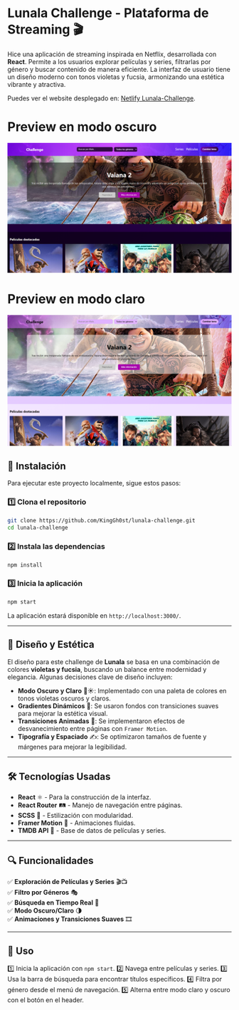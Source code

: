 # Lunala Challenge - Plataforma de Streaming 🎬

Hice una aplicación de streaming inspirada en Netflix, desarrollada con **React**. Permite a los usuarios explorar películas y series, filtrarlas por género y buscar contenido de manera eficiente. La interfaz de usuario tiene un diseño moderno con tonos violetas y fucsia, armonizando una estética vibrante y atractiva.

Puedes ver el website desplegado en: [Netlify Lunala-Challenge](https://lunala-challenge.netlify.app/).

# Preview en modo oscuro
![Dark-mode](Dark-mode.png)

# Preview en modo claro
![Light-mode](Light-mode.png)

## 🚀 Instalación

Para ejecutar este proyecto localmente, sigue estos pasos:

### 1️⃣ Clona el repositorio

```bash
git clone https://github.com/KingGh0st/lunala-challenge.git
cd lunala-challenge
```

### 2️⃣ Instala las dependencias

```bash
npm install
```

### 3️⃣ Inicia la aplicación

```bash
npm start
```

La aplicación estará disponible en `http://localhost:3000/`.

---

## 🎨 Diseño y Estética

El diseño para este challenge de **Lunala** se basa en una combinación de colores **violetas y fucsia**, buscando un balance entre modernidad y elegancia. Algunas decisiones clave de diseño incluyen:

- **Modo Oscuro y Claro** 🌙☀️: Implementado con una paleta de colores en tonos violetas oscuros y claros.
- **Gradientes Dinámicos** 🎨: Se usaron fondos con transiciones suaves para mejorar la estética visual.
- **Transiciones Animadas** 🔄: Se implementaron efectos de desvanecimiento entre páginas con `Framer Motion`.
- **Tipografía y Espaciado** ✍️: Se optimizaron tamaños de fuente y márgenes para mejorar la legibilidad.

---

## 🛠️ Tecnologías Usadas

- **React** ⚛️ - Para la construcción de la interfaz.
- **React Router** 🛤 - Manejo de navegación entre páginas.
- **SCSS** 🎨 - Estilización con modularidad.
- **Framer Motion** 💫 - Animaciones fluidas.
- **TMDB API** 🎥 - Base de datos de películas y series.

---

## 🔍 Funcionalidades

✅ **Exploración de Películas y Series** 🎬📺\
✅ **Filtro por Géneros** 🎭\
✅ **Búsqueda en Tiempo Real** 🔎\
✅ **Modo Oscuro/Claro** 🌗\
✅ **Animaciones y Transiciones Suaves** 🎞

---

## 📌 Uso

1️⃣ Inicia la aplicación con `npm start`. 2️⃣ Navega entre películas y series. 3️⃣ Usa la barra de búsqueda para encontrar títulos específicos. 4️⃣ Filtra por género desde el menú de navegación. 5️⃣ Alterna entre modo claro y oscuro con el botón en el header.
